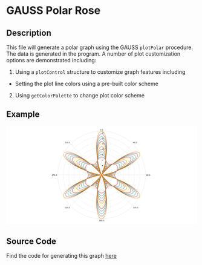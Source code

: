 # GAUSS Polar Rose

## Description
This file will generate a polar graph using the GAUSS `plotPolar` procedure. The data is generated in the program. A number of plot customization options are demonstrated including:
1. Using a `plotControl` structure to customize graph features including  
  *  Setting the plot line colors using a pre-built color scheme
2.  Using `getColorPalette` to change plot color scheme

## Example
![GAUSS Area Graph](polar_rose.jpg)

## Source Code
Find the code for generating this graph [here](https://github.com/ec78/gauss-plot-library/blob/master/src/polar_plot.gss)
